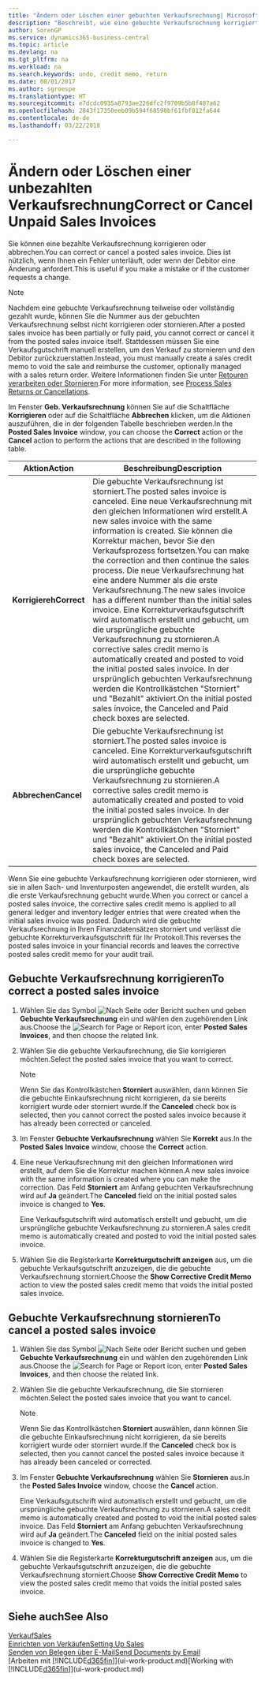 ```yaml
---
title: "Ändern oder Löschen einer gebuchten Verkaufsrechnung| Microsoft Docs"
description: "Beschreibt, wie eine gebuchte Verkaufsrechnung korrigiert, rückgängig gemacht oder eine Gutschrift angewendet wird."
author: SorenGP
ms.service: dynamics365-business-central
ms.topic: article
ms.devlang: na
ms.tgt_pltfrm: na
ms.workload: na
ms.search.keywords: undo, credit memo, return
ms.date: 08/01/2017
ms.author: sgroespe
ms.translationtype: HT
ms.sourcegitcommit: e7dcdc0935a8793ae226dfc2f9709b5b8f487a62
ms.openlocfilehash: 2843f17350eeb09b594f68590bf61fbf812fa644
ms.contentlocale: de-de
ms.lasthandoff: 03/22/2018

---
```

# <a name="correct-or-cancel-unpaid-sales-invoices"></a><span data-ttu-id="063a0-103">Ändern oder Löschen einer unbezahlten Verkaufsrechnung</span><span class="sxs-lookup"><span data-stu-id="063a0-103">Correct or Cancel Unpaid Sales Invoices</span></span>
<span data-ttu-id="063a0-104">Sie können eine bezahlte Verkaufsrechnung korrigieren oder abbrechen.</span><span class="sxs-lookup"><span data-stu-id="063a0-104">You can correct or cancel a posted sales invoice.</span></span> <span data-ttu-id="063a0-105">Dies ist nützlich, wenn Ihnen ein Fehler unterläuft, oder wenn der Debitor eine Änderung anfordert.</span><span class="sxs-lookup"><span data-stu-id="063a0-105">This is useful if you make a mistake or if the customer requests a change.</span></span>

> [!NOTE]  
>   <span data-ttu-id="063a0-106">Nachdem eine gebuchte Verkaufsrechnung teilweise oder vollständig gezahlt wurde, können Sie die Nummer aus der gebuchten Verkaufsrechnung selbst nicht korrigieren oder stornieren.</span><span class="sxs-lookup"><span data-stu-id="063a0-106">After a posted sales invoice has been partially or fully paid, you cannot correct or cancel it from the posted sales invoice itself.</span></span> <span data-ttu-id="063a0-107">Stattdessen müssen Sie eine Verkaufsgutschrift manuell erstellen, um den Verkauf zu stornieren und den Debitor zurückzuerstatten.</span><span class="sxs-lookup"><span data-stu-id="063a0-107">Instead, you must manually create a sales credit memo to void the sale and reimburse the customer, optionally managed with a sales return order.</span></span> <span data-ttu-id="063a0-108">Weitere Informationen finden Sie unter [Retouren verarbeiten oder Stornieren](sales-how-process-sales-returns-cancellations.md).</span><span class="sxs-lookup"><span data-stu-id="063a0-108">For more information, see [Process Sales Returns or Cancellations](sales-how-process-sales-returns-cancellations.md).</span></span>

<span data-ttu-id="063a0-109">Im Fenster **Geb. Verkaufsrechnung** können Sie auf die Schaltfläche **Korrigieren** oder auf die Schaltfläche **Abbrechen** klicken, um die Aktionen auszuführen, die in der folgenden Tabelle beschrieben werden.</span><span class="sxs-lookup"><span data-stu-id="063a0-109">In the **Posted Sales Invoice** window, you can choose the **Correct** action or the **Cancel** action to perform the actions that are described in the following table.</span></span>

| <span data-ttu-id="063a0-110">Aktion</span><span class="sxs-lookup"><span data-stu-id="063a0-110">Action</span></span> | <span data-ttu-id="063a0-111">Beschreibung</span><span class="sxs-lookup"><span data-stu-id="063a0-111">Description</span></span> |
| --- | --- |
| <span data-ttu-id="063a0-112">**Korrigiereh**</span><span class="sxs-lookup"><span data-stu-id="063a0-112">**Correct**</span></span> |<span data-ttu-id="063a0-113">Die gebuchte Verkaufsrechnung ist storniert.</span><span class="sxs-lookup"><span data-stu-id="063a0-113">The posted sales invoice is canceled.</span></span> <span data-ttu-id="063a0-114">Eine neue Verkaufsrechnung mit den gleichen Informationen wird erstellt.</span><span class="sxs-lookup"><span data-stu-id="063a0-114">A new sales invoice with the same information is created.</span></span> <span data-ttu-id="063a0-115">Sie können die Korrektur machen, bevor Sie den Verkaufsprozess fortsetzen.</span><span class="sxs-lookup"><span data-stu-id="063a0-115">You can make the correction and then continue the sales process.</span></span> <span data-ttu-id="063a0-116">Die neue Verkaufsrechnung hat eine andere Nummer als die erste Verkaufsrechnung.</span><span class="sxs-lookup"><span data-stu-id="063a0-116">The new sales invoice has a different number than the initial sales invoice.</span></span> <span data-ttu-id="063a0-117">Eine Korrekturverkaufsgutschrift wird automatisch erstellt und gebucht, um die ursprüngliche gebuchte Verkaufsrechnung zu stornieren.</span><span class="sxs-lookup"><span data-stu-id="063a0-117">A corrective sales credit memo is automatically created and posted to void the initial posted sales invoice.</span></span> <span data-ttu-id="063a0-118">In der ursprünglich gebuchten Verkaufsrechnung werden die Kontrollkästchen "Storniert" und "Bezahlt" aktiviert.</span><span class="sxs-lookup"><span data-stu-id="063a0-118">On the initial posted sales invoice, the Canceled and Paid check boxes are selected.</span></span> |
| <span data-ttu-id="063a0-119">**Abbrechen**</span><span class="sxs-lookup"><span data-stu-id="063a0-119">**Cancel**</span></span> |<span data-ttu-id="063a0-120">Die gebuchte Verkaufsrechnung ist storniert.</span><span class="sxs-lookup"><span data-stu-id="063a0-120">The posted sales invoice is canceled.</span></span> <span data-ttu-id="063a0-121">Eine Korrekturverkaufsgutschrift wird automatisch erstellt und gebucht, um die ursprüngliche gebuchte Verkaufsrechnung zu stornieren.</span><span class="sxs-lookup"><span data-stu-id="063a0-121">A corrective sales credit memo is automatically created and posted to void the initial posted sales invoice.</span></span> <span data-ttu-id="063a0-122">In der ursprünglich gebuchten Verkaufsrechnung werden die Kontrollkästchen "Storniert" und "Bezahlt" aktiviert.</span><span class="sxs-lookup"><span data-stu-id="063a0-122">On the initial posted sales invoice, the Canceled and Paid check boxes are selected.</span></span> |

<span data-ttu-id="063a0-123">Wenn Sie eine gebuchte Verkaufsrechnung korrigieren oder stornieren, wird sie in allen Sach- und Inventurposten angewendet, die erstellt wurden, als die erste Verkaufsrechnung gebucht wurde.</span><span class="sxs-lookup"><span data-stu-id="063a0-123">When you correct or cancel a posted sales invoice, the corrective sales credit memo is applied to all general ledger and inventory ledger entries that were created when the initial sales invoice was posted.</span></span> <span data-ttu-id="063a0-124">Dadurch wird die gebuchte Verkaufsrechnung in Ihren Finanzdatensätzen storniert und verlässt die gebuchte Korrekturverkaufsgutschrift für Ihr Protokoll.</span><span class="sxs-lookup"><span data-stu-id="063a0-124">This reverses the posted sales invoice in your financial records and leaves the corrective posted sales credit memo for your audit trail.</span></span>

## <a name="to-correct-a-posted-sales-invoice"></a><span data-ttu-id="063a0-125">Gebuchte Verkaufsrechnung korrigieren</span><span class="sxs-lookup"><span data-stu-id="063a0-125">To correct a posted sales invoice</span></span>
1. <span data-ttu-id="063a0-126">Wählen Sie das Symbol ![Nach Seite oder Bericht suchen](media/ui-search/search_small.png "Nach Seite oder Bericht suchen") und geben **Gebuchte Verkaufsrechnung** ein und wählen den zugehörenden Link aus.</span><span class="sxs-lookup"><span data-stu-id="063a0-126">Choose the ![Search for Page or Report](media/ui-search/search_small.png "Search for Page or Report icon") icon, enter **Posted Sales Invoices**, and then choose the related link.</span></span>  
2. <span data-ttu-id="063a0-127">Wählen Sie die gebuchte Verkaufsrechnung, die Sie korrigieren möchten.</span><span class="sxs-lookup"><span data-stu-id="063a0-127">Select the posted sales invoice that you want to correct.</span></span>

    > [!NOTE]  
    >   <span data-ttu-id="063a0-128">Wenn Sie das Kontrollkästchen **Storniert** auswählen, dann können Sie die gebuchte Einkaufsrechnung nicht korrigieren, da sie bereits korrigiert wurde oder storniert wurde.</span><span class="sxs-lookup"><span data-stu-id="063a0-128">If the **Canceled** check box is selected, then you cannot correct the posted sales invoice because it has already been corrected or canceled.</span></span>
3. <span data-ttu-id="063a0-129">Im Fenster **Gebuchte Verkaufsrechnung** wählen Sie **Korrekt** aus.</span><span class="sxs-lookup"><span data-stu-id="063a0-129">In the **Posted Sales Invoice** window, choose the **Correct** action.</span></span>  
4. <span data-ttu-id="063a0-130">Eine neue Verkaufsrechnung mit den gleichen Informationen wird erstellt, auf dem Sie die Korrektur machen können.</span><span class="sxs-lookup"><span data-stu-id="063a0-130">A new sales invoice with the same information is created where you can make the correction.</span></span> <span data-ttu-id="063a0-131">Das Feld **Storniert** am Anfang gebuchten Verkaufsrechnung wird auf **Ja** geändert.</span><span class="sxs-lookup"><span data-stu-id="063a0-131">The **Canceled** field on the initial posted sales invoice is changed to **Yes**.</span></span>

    <span data-ttu-id="063a0-132">Eine Verkaufsgutschrift wird automatisch erstellt und gebucht, um die ursprüngliche gebuchte Verkaufsrechnung zu stornieren.</span><span class="sxs-lookup"><span data-stu-id="063a0-132">A sales credit memo is automatically created and posted to void the initial posted sales invoice.</span></span>
5. <span data-ttu-id="063a0-133">Wählen Sie die Registerkarte **Korrekturgutschrift anzeigen** aus, um die gebuchte Verkaufsgutschrift anzuzeigen, die die gebuchte Verkaufsrechnung storniert.</span><span class="sxs-lookup"><span data-stu-id="063a0-133">Choose the **Show Corrective Credit Memo** action to view the posted sales credit memo that voids the initial posted sales invoice.</span></span>

## <a name="to-cancel-a-posted-sales-invoice"></a><span data-ttu-id="063a0-134">Gebuchte Verkaufsrechnung stornieren</span><span class="sxs-lookup"><span data-stu-id="063a0-134">To cancel a posted sales invoice</span></span>
1. <span data-ttu-id="063a0-135">Wählen Sie das Symbol ![Nach Seite oder Bericht suchen](media/ui-search/search_small.png "Nach Seite oder Bericht suchen") und geben **Gebuchte Verkaufsrechnung** ein und wählen den zugehörenden Link aus.</span><span class="sxs-lookup"><span data-stu-id="063a0-135">Choose the ![Search for Page or Report](media/ui-search/search_small.png "Search for Page or Report icon") icon, enter **Posted Sales Invoices**, and then choose the related link.</span></span>  
2. <span data-ttu-id="063a0-136">Wählen Sie die gebuchte Verkaufsrechnung, die Sie stornieren möchten.</span><span class="sxs-lookup"><span data-stu-id="063a0-136">Select the posted sales invoice that you want to cancel.</span></span>

    > [!NOTE]  
    >   <span data-ttu-id="063a0-137">Wenn Sie das Kontrollkästchen **Storniert** auswählen, dann können Sie die gebuchte Einkaufsrechnung nicht korrigieren, da sie bereits korrigiert wurde oder storniert wurde.</span><span class="sxs-lookup"><span data-stu-id="063a0-137">If the **Canceled** check box is selected, then you cannot cancel the posted sales invoice because it has already been canceled or corrected.</span></span>
3. <span data-ttu-id="063a0-138">Im Fenster **Gebuchte Verkaufsrechnung** wählen Sie **Stornieren** aus.</span><span class="sxs-lookup"><span data-stu-id="063a0-138">In the **Posted Sales Invoice** window, choose the **Cancel** action.</span></span>

    <span data-ttu-id="063a0-139">Eine Verkaufsgutschrift wird automatisch erstellt und gebucht, um die ursprüngliche gebuchte Verkaufsrechnung zu stornieren.</span><span class="sxs-lookup"><span data-stu-id="063a0-139">A sales credit memo is automatically created and posted to void the initial posted sales invoice.</span></span> <span data-ttu-id="063a0-140">Das Feld **Storniert** am Anfang gebuchten Verkaufsrechnung wird auf **Ja** geändert.</span><span class="sxs-lookup"><span data-stu-id="063a0-140">The **Canceled** field on the initial posted sales invoice is changed to **Yes**.</span></span>
4. <span data-ttu-id="063a0-141">Wählen Sie die Registerkarte **Korrekturgutschrift anzeigen** aus, um die gebuchte Verkaufsgutschrift anzuzeigen, die die gebuchte Verkaufsrechnung storniert.</span><span class="sxs-lookup"><span data-stu-id="063a0-141">Choose **Show Corrective Credit Memo** to view the posted sales credit memo that voids the initial posted sales invoice.</span></span>

## <a name="see-also"></a><span data-ttu-id="063a0-142">Siehe auch</span><span class="sxs-lookup"><span data-stu-id="063a0-142">See Also</span></span>
[<span data-ttu-id="063a0-143">Verkauf</span><span class="sxs-lookup"><span data-stu-id="063a0-143">Sales</span></span>](sales-manage-sales.md)  
[<span data-ttu-id="063a0-144">Einrichten von Verkäufen</span><span class="sxs-lookup"><span data-stu-id="063a0-144">Setting Up Sales</span></span>](sales-setup-sales.md)  
[<span data-ttu-id="063a0-145">Senden von Belegen über E-Mail</span><span class="sxs-lookup"><span data-stu-id="063a0-145">Send Documents by Email</span></span>](ui-how-send-documents-email.md)  
<span data-ttu-id="063a0-146">[Arbeiten mit [!INCLUDE[d365fin](includes/d365fin_md.md)]](ui-work-product.md)</span><span class="sxs-lookup"><span data-stu-id="063a0-146">[Working with [!INCLUDE[d365fin](includes/d365fin_md.md)]](ui-work-product.md)</span></span>

